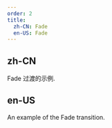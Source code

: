 ```yaml
---
order: 2
title:
  zh-CN: Fade
  en-US: Fade
---
```


## zh-CN

Fade 过渡的示例.

## en-US

An example of the Fade transition.
